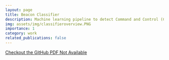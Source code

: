 ```yaml
---
layout: page
title: Beacon Classifier
description: Machine learning pipeline to detect Command and Control (C2) beaconing activity from Zeek network logs.
img: assets/img/classifieroverview.PNG
importance: 1
category: work
related_publications: false
---
```

<a href="https://github.com/wspencerhurst/BeaconClassifier" target="_blank" rel="noopener">
  <i class="fab fa-github"></i> Checkout the GitHub
</a>

<a href="#" target="_blank" rel="noopener">
  <i class="fas fa-file-pdf"></i> PDF Not Available
</a>


